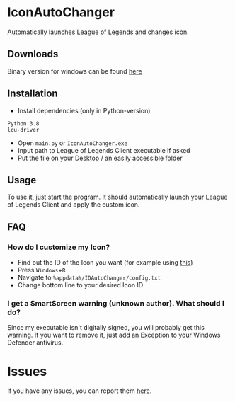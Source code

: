 # IconAutoChanger
Automatically launches League of Legends and changes icon.
## Downloads
Binary version for windows can be found [here](https://github.com/Kuuhhl/IconAutoChanger/releases/)
## Installation
* Install dependencies (only in Python-version)
```
Python 3.8
lcu-driver
```
* Open `main.py` or `IconAutoChanger.exe`
* Input path to League of Legends Client executable if asked
* Put the file on your Desktop / an easily accessible folder
## Usage
To use it, just start the program. It should automatically launch your League of Legends Client and apply the custom icon.
## FAQ
### How do I customize my Icon?
* Find out the ID of the Icon you want (for example using [this](https://github.com/Kuuhhl/IconIDFinder))
* Press `Windows`+`R`
* Navigate to `%appdata%/IDAutoChanger/config.txt`
* Change bottom line to your desired Icon ID
### I get a SmartScreen warning (unknown author). What should I do?

Since my executable isn't digitally signed, you will probably get this warning. If you want to remove it, just add an Exception to your Windows Defender antivirus.
# Issues
If you have any issues, you can report them [here](https://github.com/Kuuhhl/IconAutoChanger/issues).
